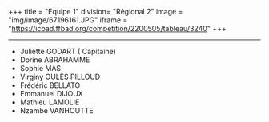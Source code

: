 +++
title = "Equipe 1"
division= "Régional 2"
image = "img/image/67196161.JPG"
iframe = "https://icbad.ffbad.org/competition/2200505/tableau/3240"
+++


***

* Juliette GODART ( Capitaine)
* Dorine ABRAHAMME
* Sophie MAS
* Virginy OULES PILLOUD
* Frédéric BELLATO
* Emmanuel DIJOUX
* Mathieu LAMOLIE
* Nzambé VANHOUTTE
